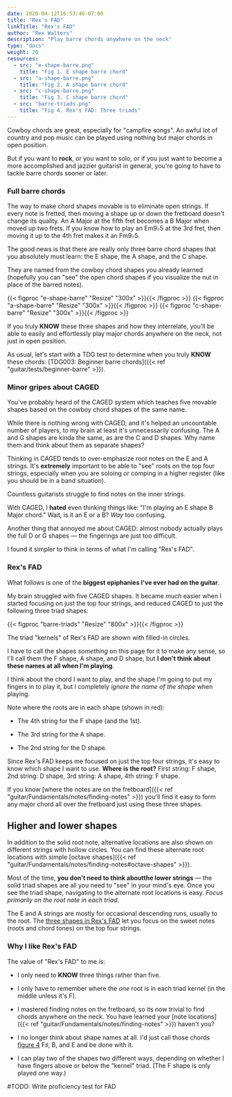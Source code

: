 ```yaml
---
date: 2020-04-12T16:53:46-07:00
title: "Rex's FAD"
linkTitle: "Rex's FAD"
author: "Rex Walters"
description: "Play barre chords anywhere on the neck"
type: "docs"
weight: 20
resources:
  - src: "e-shape-barre.png"
    title: "Fig 1. E shape barre chord"
  - src: "a-shape-barre.png"
    title: "Fig 2. A shape barre chord"
  - src: "c-shape-barre.png"
    title: "Fig 3. C shape barre chord"
  - src: "barre-triads.png"
    title: "Fig 4. Rex's FAD: Three triads"
---
```


Cowboy chords are great, especially for "campfire songs". An awful lot of country and pop music can be played using nothing but major chords in open position.

But if you want to **rock**, or you want to solo, or if you just want to become a more accomplished and jazzier guitarist in general, you're going to have to tackle barre chords sooner or later.

### Full barre chords

The way to make chord shapes movable is to eliminate open strings. If every note is fretted, then moving a shape up or down the fretboard doesn't change its quality. An A Major at the fifth fret becomes a B Major when moved up two frets. If you know how to play an Em9&flat;5 at the 3rd fret, then moving it up to the 4th fret makes it an  Fm9&flat;5.

The good news is that there are really only three barre chord shapes that you absolutely must learn: the E shape, the A shape, and the C shape.

They are named from the cowboy chord shapes you already learned (hopefully you can "see" the open chord shapes if you visualize the nut in place of the barred notes).

{{< figproc "e-shape-barre" "Resize" "300x" >}}{{< /figproc >}}
{{< figproc "a-shape-barre" "Resize" "300x" >}}{{< /figproc >}}
{{< figproc "c-shape-barre" "Resize" "300x" >}}{{< /figproc >}}


If you truly **KNOW** these three shapes and how they interrelate, you'll be able to easily and effortlessly play major chords anywhere on the neck, not just in open position.

As usual, let's start with a TDG test to determine when you truly **KNOW** these chords: [TDG003: Beginner barre chords]({{< ref "guitar/tests/beginner-barre" >}}).

### Minor gripes about CAGED

You've probably heard of the CAGED system which teaches five movable shapes based on the cowboy chord shapes of the same name.

While there is nothing wrong with CAGED, and it's helped an uncountable number of players, to my brain at least it's unnecessarily confusing. The A and G shapes are kinda the same, as are the C and D shapes. Why name them and think about them as separate shapes?

Thinking in CAGED tends to over-emphasize root notes on the E and A strings. It's **extremely** important to be able to "see" roots on the top four strings, especially when you are soloing or comping in a higher register (like you should be in a band situation).

Countless guitarists struggle to find notes on the inner strings.

With CAGED, I **hated** even thinking things like: "I'm playing an E shape B Major chord." Wait, is it an E or a B? *Way* too confusing.

Another thing that annoyed me about CAGED: almost nobody actually plays the full D or G shapes &mdash; the fingerings are just too difficult.

I found it simpler to think in terms of what I'm calling "Rex's FAD".

### Rex's FAD

What follows is one of the **biggest epiphanies I've ever had on the guitar**.

My brain struggled with five CAGED shapes. It became *much* easier when I started focusing on just the top four strings, and reduced CAGED to just the following three triad shapes:

{{< figproc "barre-triads" "Resize" "800x" >}}{{< /figproc >}}

The triad "kernels" of Rex's FAD are shown with filled-in circles.

I have to call the shapes *something* on this page for it to make any sense, so I'll call them the F shape, A shape, and D shape, but **I don't think about these names at all when I'm playing**.

I think about the chord I want to play, and the shape I'm going to put my fingers in to play it, but I completely *ignore the name of the shape* when playing.

Note where the roots are in each shape (shown in red):

* The 4th string for the F shape (and the 1st).

* The 3rd string for the A shape.

* The 2nd string for the D shape.

Since Rex's FAD keeps me focused on just the top four strings, it's easy to know which shape I want to use. **Where is the root?** First string: F shape, 2nd string: D shape, 3rd string: A shape, 4th string: F shape.

If you know [where the notes are on the fretboard]({{< ref "guitar/Fundamentals/notes/finding-notes" >}}) you'll find it easy to form any major chord all over the fretboard just using these three shapes.

## Higher and lower shapes

In addition to the solid root note, alternative locations are also shown on different strings with hollow circles. You can find these alternate root locations with simple [octave shapes]({{< ref "guitar/Fundamentals/notes/finding-notes#octave-shapes" >}}).

Most of the time, **you don't need to think aboutthe lower strings** &mdash; the solid triad shapes are all you need to "see" in your mind's eye. Once you see the triad shape, navigating to the alternate root locations is easy. *Focus primarily on the root note in each triad.*

The E and A strings are mostly for occasional descending runs, usually to the root. The [three shapes in Rex's FAD](#barre-triads) let you focus on the sweet notes (roots and chord tones) on the top four strings.

### Why I like Rex's FAD

The value of "Rex's FAD" to me is:

* I only need to **KNOW** three things rather than five.

* I only have to remember where the *one* root is in each triad kernel (in the middle unless it's F).

* I mastered finding notes on the fretboard, so its now trivial to find chords anywhere on the neck. You have learned your [note locations]({{< ref "guitar/Fundamentals/notes/finding-notes" >}}) haven't you?

* I no longer think about shape names at all. I'd just call those chords [figure 4](#barre-triads) F&sharp;, B, and E and be done with it.

* I can play two of the shapes two different ways, depending on whether I have fingers above or below the "kernel" triad. (The F shape is only played one way.)

#TODO: Write proficiency test for FAD
